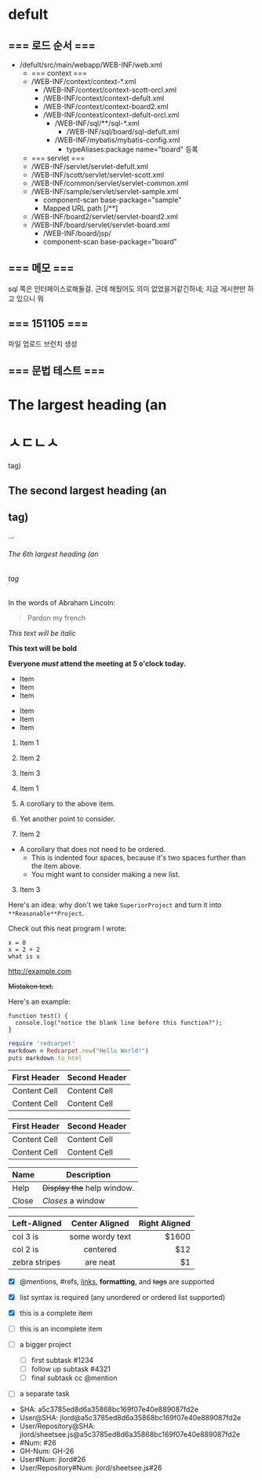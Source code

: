 # defult

## === 로드 순서 ===

* /defult/src/main/webapp/WEB-INF/web.xml	
  * === context ===
  * /WEB-INF/context/context-*.xml
    * /WEB-INF/context/context-scott-orcl.xml
    * /WEB-INF/context/context-defult.xml
    * /WEB-INF/context/context-board2.xml
    * /WEB-INF/context/context-defult-orcl.xml
      * /WEB-INF/sql/**/sql-*.xml
        * /WEB-INF/sql/board/sql-defult.xml
      * /WEB-INF/mybatis/mybatis-config.xml
        * typeAliases:package name="board" 등록
  * === servlet ===
  * /WEB-INF/servlet/servlet-defult.xml
  * /WEB-INF/scott/servlet/servlet-scott.xml
  * /WEB-INF/common/servlet/servlet-common.xml
  * /WEB-INF/sample/servlet/servlet-sample.xml
    * component-scan base-package="sample"
    * Mapped URL path [/**]
  * /WEB-INF/board2/servlet/servlet-board2.xml
  * /WEB-INF/board/servlet/servlet-board.xml
    * /WEB-INF/board/jsp/
    * component-scan base-package="board"
    
## === 메모 ===

sql 쪽은 인터페이스로해둘걸.
근데 해뒀어도 의미 없었을거같긴하네;
지금 게시판만 하고 있으니 뭐

## === 151105 ===

파일 업로드 브런치 생성

## === 문법 테스트 ===

# The largest heading (an <h1>ㅅㄷㄴㅅ</h1> tag)
## The second largest heading (an <h2> tag)
…
###### The 6th largest heading (an <h6> tag
In the words of Abraham Lincoln:

> Pardon my french

*This text will be italic*

**This text will be bold**

**Everyone _must_ attend the meeting at 5 o'clock today.**

* Item
* Item
* Item

- Item
- Item
- Item

1. Item 1
2. Item 2
3. Item 3

1. Item 1
  1. A corollary to the above item.
  2. Yet another point to consider.
2. Item 2
  * A corollary that does not need to be ordered.
    * This is indented four spaces, because it's two spaces further than the item above.
    * You might want to consider making a new list.
3. Item 3

Here's an idea: why don't we take `SuperiorProject` and turn it into `**Reasonable**Project`.

Check out this neat program I wrote:

```
x = 0
x = 2 + 2
what is x
```

http://example.com

~~Mistaken text.~~

Here's an example:

```
function test() {
  console.log("notice the blank line before this function?");
}
```

```ruby
require 'redcarpet'
markdown = Redcarpet.new("Hello World!")
puts markdown.to_html
```

First Header  | Second Header
------------- | -------------
Content Cell  | Content Cell
Content Cell  | Content Cell

| First Header  | Second Header |
| ------------- | ------------- |
| Content Cell  | Content Cell  |
| Content Cell  | Content Cell  |

| Name | Description          |
| ------------- | ----------- |
| Help      | ~~Display the~~ help window.|
| Close     | _Closes_ a window     |

| Left-Aligned  | Center Aligned  | Right Aligned |
| :------------ |:---------------:| -----:|
| col 3 is      | some wordy text | $1600 |
| col 2 is      | centered        |   $12 |
| zebra stripes | are neat        |    $1 |

- [x] @mentions, #refs, [links](), **formatting**, and <del>tags</del> are supported
- [x] list syntax is required (any unordered or ordered list supported)
- [x] this is a complete item
- [ ] this is an incomplete item

- [ ] a bigger project
  - [ ] first subtask #1234
  - [ ] follow up subtask #4321
  - [ ] final subtask cc @mention
- [ ] a separate task

* SHA: a5c3785ed8d6a35868bc169f07e40e889087fd2e
* User@SHA: jlord@a5c3785ed8d6a35868bc169f07e40e889087fd2e
* User/Repository@SHA: jlord/sheetsee.js@a5c3785ed8d6a35868bc169f07e40e889087fd2e
* #Num: #26
* GH-Num: GH-26
* User#Num: jlord#26
* User/Repository#Num: jlord/sheetsee.js#26

